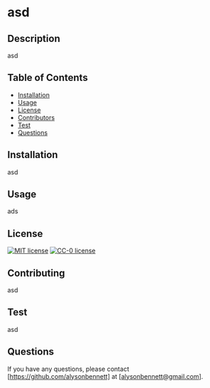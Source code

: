 
  # asd

  ## Description

  asd

  ## Table of Contents

  * [Installation](#Installation)
  * [Usage](#Usage)
  * [License](#License)
  * [Contributors](#Contributors)
  * [Test](#Test)
  * [Questions](#Questions)

  ## Installation

  asd

  ## Usage

  ads

  ## License

  [![MIT license](https://img.shields.io/badge/License-MIT-blue.svg)](https://lbesson.mit-license.org/)
[![CC-0 license](https://img.shields.io/badge/License-CC--0-blue.svg)](https://creativecommons.org/licenses/by-nd/4.0)

  ## Contributing

  asd

  ## Test

  asd

  ## Questions

  If you have any questions, please contact [https://github.com/alysonbennett] at [alysonbennett@gmail.com].


